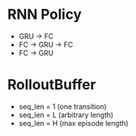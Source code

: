 # RNN Policy
- GRU -> FC
- FC -> GRU -> FC
- FC -> GRU

# RolloutBuffer
- seq_len = 1 (one transition)
- seq_len = L (arbitrary length)
- seq_len = H (max episode length)

